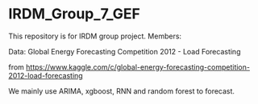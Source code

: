 # IRDM_Group_7_GEF
This repository is for IRDM group project. 
Members:  

Data: Global Energy Forecasting Competition 2012 - Load Forecasting 

from https://www.kaggle.com/c/global-energy-forecasting-competition-2012-load-forecasting  

We mainly use ARIMA, xgboost, RNN and random forest to forecast.

